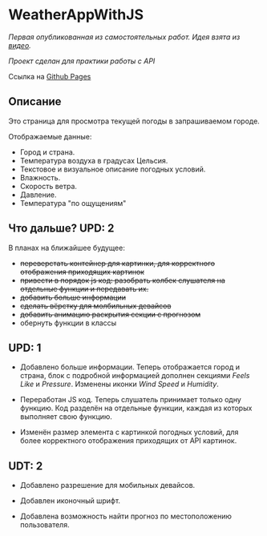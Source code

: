 # WeatherAppWithJS
*Первая опубликованная из самостоятельных
работ.
Идея взята из [видео](https://youtu.be/iILFBGm_I9M).*

*Проект сделан для практики работы с API*

Ссылка на [Github Pages](https://smokysvyat.github.io/WeatherAppWithJS/)

## Описание

Это страница для просмотра текущей погоды в запрашиваемом городе.

Отображаемые данные:
* Город и страна.
* Температура воздуха в градусах Цельсия.
* Текстовое и визуальное описание погодных условий.
* Влажность. 
* Скорость ветра.
* Давление.
* Температура "по ощущениям"


## Что дальше? UPD: 2
В планах на ближайшее будущее:
* ~~переверстать контейнер для картинки, для корректного отображения приходящих картинок~~
* ~~привести в порядок js код: разобрать колбек слушателя на отдельные функции и передавать их.~~
* ~~добавить больше информации~~
* ~~сделать вёрстку для молбильных девайсов~~
* ~~добавить анимацию раскрытия секции с прогнозом~~
* обернуть функции в классы

## UPD: 1

* Добавлено больше информации. Теперь отображается город и страна, блок с подробной информацией дополнен секциями *Feels Like* и *Pressure*. Изменены иконки *Wind Speed* и *Humidity*.

* Переработан JS код. Теперь слушатель принимает только одну функцию. Код разделён на отдельные функции, каждая из которых выполняет свою функцию.

* Изменён размер элемента с картинкой погодных условий, для более корректного отображения приходящих от API картинок.

## UDT: 2

* Добавлено разрешение для мобильных девайсов.

* Добавлен иконочный шрифт.

* Добавлена возможность найти прогноз по местоположению пользователя.